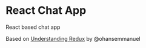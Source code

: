 # React Chat App
React based chat app


Based on [Understanding Redux](https://thereduxjsbooks.com/) by @ohansemmanuel
